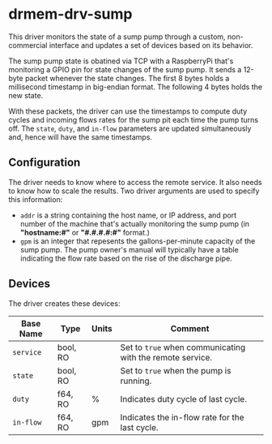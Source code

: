 # drmem-drv-sump

This driver monitors the state of a sump pump through a custom,
non-commercial interface and updates a set of devices based on its
behavior.

The sump pump state is obatined via TCP with a RaspberryPi that's
monitoring a GPIO pin for state changes of the sump pump. It sends a
12-byte packet whenever the state changes. The first 8 bytes holds a
millisecond timestamp in big-endian format. The following 4 bytes
holds the new state.

With these packets, the driver can use the timestamps to compute duty
cycles and incoming flows rates for the sump pit each time the pump
turns off. The `state`, `duty`, and `in-flow` parameters are updated
simultaneously and, hence will have the same timestamps.

## Configuration

The driver needs to know where to access the remote service. It also
needs to know how to scale the results. Two driver arguments are used
to specify this information:

- `addr` is a string containing the host name, or IP address, and port
  number of the machine that's actually monitoring the sump pump (in
  **"hostname:#"** or **"\#.#.#.#:#"** format.)
- `gpm` is an integer that repesents the gallons-per-minute capacity
  of the sump pump. The pump owner's manual will typically have a
  table indicating the flow rate based on the rise of the discharge
  pipe.

## Devices

The driver creates these devices:

| Base Name | Type     | Units | Comment                                                   |
|-----------|----------|-------|-----------------------------------------------------------|
| `service` | bool, RO |       | Set to `true` when communicating with the remote service. |
| `state`   | bool, RO |       | Set to `true` when the pump is running.                   |
| `duty`    | f64, RO  | %     | Indicates duty cycle of last cycle.                       |
| `in-flow` | f64, RO  | gpm   | Indicates the in-flow rate for the last cycle.            |
